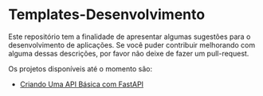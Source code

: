 # Templates-Desenvolvimento
Este repositório tem a finalidade de apresentar algumas sugestões para o desenvolvimento de aplicações. Se você puder contribuir melhorando com alguma dessas descrições, por favor não deixe de fazer um pull-request.

Os projetos disponíveis até o momento são:
- [Criando Uma API Básica com FastAPI](https://github.com/Murilo-ZC/Templates-Desenvolvimento/tree/main/criando-uma-api-fastapi-basic)